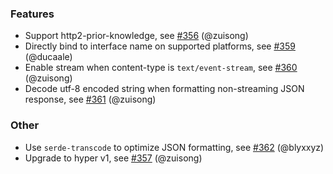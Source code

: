 ### Features

- Support http2-prior-knowledge, see [#356](https://github.com/ducaale/xh/pull/356) (@zuisong)
- Directly bind to interface name on supported platforms, see [#359](https://github.com/ducaale/xh/pull/359) (@ducaale)
- Enable stream when content-type is `text/event-stream`, see [#360](https://github.com/ducaale/xh/pull/360) (@zuisong)
- Decode utf-8 encoded string when formatting non-streaming JSON response, see [#361](https://github.com/ducaale/xh/pull/361) (@zuisong)

### Other

- Use `serde-transcode` to optimize JSON formatting, see [#362](https://github.com/ducaale/xh/pull/357) (@blyxxyz)
- Upgrade to hyper v1, see [#357](https://github.com/ducaale/xh/pull/362) (@zuisong)